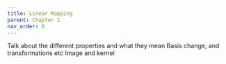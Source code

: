 ```yaml
---
title: Linear Mapping
parent: Chapter 1
nav_order: 6
---
```


Talk about the different properties and what they mean 
Basis change, and transformations etc 
Image and kernel